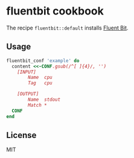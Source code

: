 # fluentbit cookbook

The recipe `fluentbit::default` installs [Fluent Bit](http://fluentbit.io).

## Usage

```ruby
fluentbit_conf 'example' do
  content <<-CONF.gsub(/^[ ]{4}/, '')
    [INPUT]
        Name  cpu
        Tag   cpu

    [OUTPUT]
        Name  stdout
        Match *
  CONF
end
```

## License

MIT
